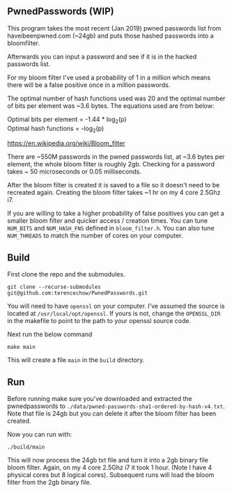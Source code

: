 ## PwnedPasswords (WIP)

This program takes the most recent (Jan 2019) pwned passwords list from haveibeenpwned.com (~24gb) and puts those hashed passwords into a bloomfilter. 

Afterwards you can input a password and see if it is in the hacked passwords list.

For my bloom filter I've used a probability of 1 in a million which means 
there will be a false positive once in a million passwords. 

The optimal number of hash functions used was 20 and the optimal number of bits per element was ~3.6 bytes. The equations used are from below:

Optimal bits per element = -1.44 * log<sub>2</sub>(p)
<br>
Optimal hash functions   = -log<sub>2</sub>(p)

https://en.wikipedia.org/wiki/Bloom_filter

There are ~550M passwords in the pwned passwords list, at ~3.6 bytes per element, the whole bloom filter is roughly 2gb. Checking for a password takes ~ 50 microseconds or 0.05 milliseconds.

After the bloom filter is created it is saved to a file so it doesn't need to be recreated again. Creating the bloom filter takes ~1 hr on my 4 core 2.5Ghz i7.

If you are willing to take a higher probability of false positives you can get a smaller bloom filter and quicker access / creation times. You can tune `NUM_BITS` and `NUM_HASH_FNS` defined in `bloom_filter.h`. You can also tune `NUM_THREADS` to match the number of cores on your computer.

## Build

First clone the repo and the submodules.
```
git clone --recurse-submodules git@github.com:terencechow/PwnedPasswords.git
```

You will need to have `openssl` on your computer. I've assumed the source is located at `/usr/local/opt/openssl`. If yours is not, change the `OPENSSL_DIR` in the makefile to point to the path to your openssl source code.

Next run the below command
```
make main
```

This will create a file `main` in the `build` directory.

## Run

Before running make sure you've downloaded and extracted the pwnedpasswords to `./data/pwned-passwords-sha1-ordered-by-hash-v4.txt`. Note that file is 24gb but you can delete it after the bloom filter has been created.

Now you can run with:

```
./build/main 
```

This will now process the 24gb txt file and turn it into a 2gb binary file  bloom filter. Again, on my 4 core 2.5Ghz i7 it took 1 hour. (Note I have 4 physical cores but 8 logical cores). Subsequent runs will load the bloom filter from the 2gb binary file.
